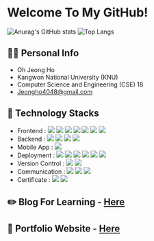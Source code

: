 # Welcome To My GitHub!

![Anurag's GitHub stats](https://github-readme-stats-sand-six-91.vercel.app/api?username=JJeong5&show_icons=true&count_private=true&line_height=24&theme=dracula&hide=stars)
![Top Langs](https://github-readme-stats-sand-six-91.vercel.app/api/top-langs/?username=JJeong5&layout=compact&theme=dracula)

## 🙋‍♂️ Personal Info
- Oh Jeong Ho
- Kangwon National University (KNU)
- Computer Science and Engineering (CSE) 18
- Jeongho4048@gmail.com

## 🔨 Technology Stacks
- Frontend : <span><img src="https://img.shields.io/badge/HTML-e34f26?style=flat&logo=html5&logoColor=white"/></span>
<span><img src="https://img.shields.io/badge/CSS-1572b6?style=flat&logo=css3&logoColor=white"/></span>
<span><img src="https://img.shields.io/badge/JavaScript-dbab09?style=flat&logo=javascript&logoColor=white"/></span>
<span><img src="https://img.shields.io/badge/React-61dafb?style=flat&logo=react&logoColor=white"/></span>
<span><img src="https://img.shields.io/badge/Recoil-3474DE?style=flat&logo=recoil&logoColor=white"/></span>
<span><img src="https://img.shields.io/badge/Bootstrap-7952B3?style=flat&logo=bootstrap&logoColor=white"/></span>
<span><img src="https://img.shields.io/badge/Flask-000000?style=flat&logo=flask&logoColor=white"/></span>
- Backend : <span><img src="https://img.shields.io/badge/Python-3776AB?style=flat&logo=python&logoColor=white"/></span>
<span><img src="https://img.shields.io/badge/MySQL-4479A1?style=flat&logo=mysql&logoColor=white"/></span>
<span><img src="https://img.shields.io/badge/SQLite-003B57?style=flat&logo=sqlite&logoColor=white"/></span>
<span><img src="https://img.shields.io/badge/MariaDB-003545?style=flat&logo=mariadb&logoColor=white"/></span>
- Mobile App : <span><img src="https://img.shields.io/badge/React Native-61dafb?style=flat&logo=react&logoColor=white"/></span><br/>
- Deployment : <span><img src="https://img.shields.io/badge/Docker-2496ED?style=flat&logo=docker&logoColor=white"/></span>
<span><img src="https://img.shields.io/badge/VMware-607078?style=flat&logo=vmware&logoColor=white"/></span>
<span><img src="https://img.shields.io/badge/Linux-FCC624?style=flat&logo=linux&logoColor=black"/></span>
<span><img src="https://img.shields.io/badge/Cisco-1BA0D7?style=flat&logo=cisco&logoColor=white"/></span>
<span><img src="https://img.shields.io/badge/Apache HTTP Server-D22128?style=flat&logo=apache&logoColor=white"/></span>
<span><img src="https://img.shields.io/badge/Nginx-009639?style=flat&logo=nginx&logoColor=white"/></span>
- Version Control : <span><img src="https://img.shields.io/badge/Git-f05032?style=flat&logo=git&logoColor=white"/></span>
<span><img src="https://img.shields.io/badge/GitHub-181717?style=flat&logo=github&logoColor=white"/></span>
- Communication : <span><img src="https://img.shields.io/badge/Notion-000000?style=flat&logo=notion&logoColor=white"/></span>
<span><img src="https://img.shields.io/badge/Discord-5865F2?style=flat&logo=discord&logoColor=white"/></span>
<span><img src="https://img.shields.io/badge/Tistory-FF6347?style=flat&logo=blogger&logoColor=white"/></span>
- Certificate : 
  <span><img src="https://img.shields.io/badge/정보처리기사-00A3E0?style=flat"/></span>
  <span><img src="https://img.shields.io/badge/1종 보통 운전면허증-FFA500?style=flat"/></span>


## ✏️ Blog For Learning - <a href="https://hel5.tistory.com">Here</a>

## 📝 Portfolio Website - <a href="">Here</a>
